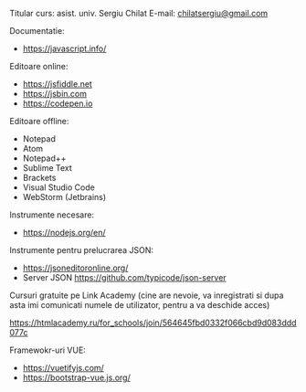 Titular curs: asist. univ. Sergiu Chilat
E-mail: chilatsergiu@gmail.com

Documentatie:

* https://javascript.info/

Editoare online:

* https://jsfiddle.net
* https://jsbin.com
* https://codepen.io

Editoare offline:

* Notepad
* Atom
* Notepad++
* Sublime Text
* Brackets
* Visual Studio Code
* WebStorm (Jetbrains)


Instrumente necesare:

* https://nodejs.org/en/

Instrumente pentru prelucrarea JSON:

* https://jsoneditoronline.org/
* Server JSON https://github.com/typicode/json-server

Cursuri gratuite pe Link Academy (cine are nevoie, va inregistrati si dupa asta imi comunicati numele de utilizator, pentru a va deschide acces)

https://htmlacademy.ru/for_schools/join/564645fbd0332f066cbd9d083ddd077c


Framewokr-uri VUE:
 - https://vuetifyjs.com/
 - https://bootstrap-vue.js.org/
